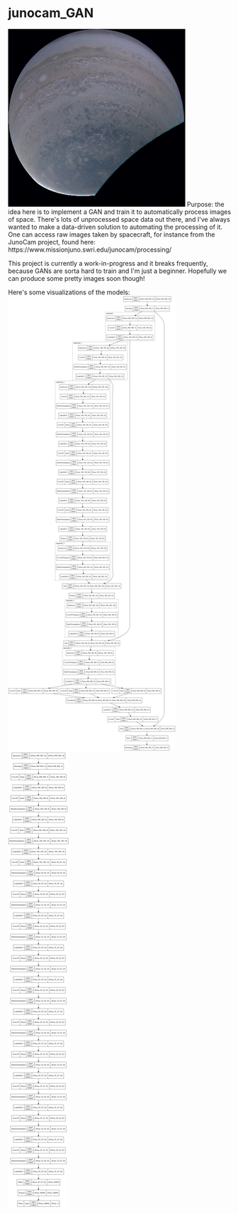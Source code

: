 # junocam_GAN
<img src="favorite_output.png" alt="My favorite output so far" title="My favorite output so far">
Purpose: the idea here is to implement a GAN and train it to automatically process images of space. There's lots of unprocessed space data out there, and I've always wanted to make a data-driven solution to automating the processing of it. One can access raw images taken by spacecraft, for instance from the JunoCam project, found here: https://www.missionjuno.swri.edu/junocam/processing/

This project is currently a work-in-progress and it breaks frequently, because GANs are sorta hard to train and I'm just a beginner. Hopefully we can produce some pretty images soon though!

Here's some visualizations of the models:
<img src="generator_plot.png" alt="The generator's architecture" title="The generator's architecture">
<img src="discriminator_plot.png" alt="The discriminator's architecture" title="The discriminator's architecture">